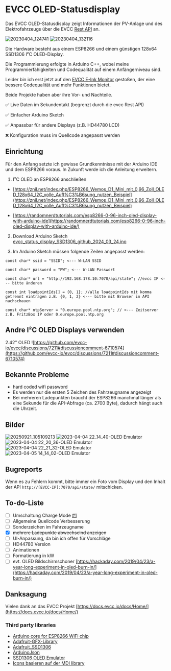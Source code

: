 # EVCC OLED-Statusdisplay

Das EVCC OLED-Statusdisplay zeigt Informationen der PV-Anlage und des Elektrofahrzeugs über die EVCC [Rest API](https://docs.evcc.io/docs/reference/api#rest-api) an.

![20230404_124741](https://user-images.githubusercontent.com/37591931/229777549-a896dd99-5a06-485f-b2a3-caa352d57e44.jpg) ![20230404_132116](https://user-images.githubusercontent.com/37591931/229777560-df0619e1-b3bd-4ab9-a783-7c1f3cccea69.jpg)

Die Hardware besteht aus einem ESP8266 und einem günstigen 128x64 SSD1306 I²C OLED-Display.

Die Programmierung erfolgte in Arduino C++, wobei meine Programmierfähigkeiten und Codequalität auf einem Anfängerniveau sind.

Leider bin ich erst jetzt auf den [EVCC E-Ink Monitor](https://github.com/powelllens/evcc_eink_monitor) gestoßen, der eine bessere Codequalität und mehr Funktionen bietet.

Beide Projekte haben aber ihre Vor- und Nachteile.

:white_check_mark: Live Daten im Sekundentakt (begrenzt durch die evcc Rest API)

:white_check_mark: Einfacher Arduino Sketch

:white_check_mark: Anpassbar für andere Displays (z.B. HD44780 LCD)

:x: Konfiguration muss im Quellcode angepasst werden

## Einrichtung
Für den Anfang setzte ich gewisse Grundkenntnisse mit der Arduino IDE und dem ESP8266 voraus.
In Zukunft werde ich die Anleitung erweitern.

1. I²C OLED an ESP8266 anschließen

* [https://znil.net/index.php/ESP8266_Wemos_D1_Mini_mit_0,96_Zoll_OLED_128x64_I2C_volle_Aufl%C3%B6sung_nutzen_Beispiel](https://znil.net/index.php/ESP8266_Wemos_D1_Mini_mit_0,96_Zoll_OLED_128x64_I2C_volle_Aufl%C3%B6sung_nutzen_Beispiel)

* [https://randomnerdtutorials.com/esp8266-0-96-inch-oled-display-with-arduino-ide](https://randomnerdtutorials.com/esp8266-0-96-inch-oled-display-with-arduino-ide/)

2. Download Arduino Sketch [evcc_status_display_SSD1306_github_2024_03_24.ino](https://raw.githubusercontent.com/RaptorDE/evcc_status_display/main/evcc_status_display_SSD1306_github_2024_03_24.ino) 

2. Im Arduino Sketch müssen folgende Zeilen angepasst werden:

`const char* ssid = "SSID"; <--- W-LAN SSID`

`const char* password = "PW"; <--- W-LAN Passwort`

`const char* url = "http://192.168.178.10:7070/api/state"; //evcc IP <--- bitte änderen`

`const int loadpointIds[] = {0, 1}; //alle loadpointIds mit komma getrennt eintragen z.B. {0, 1, 2} <--- bitte mit Browser in API nachschauen`

`const char* ntpServer = "0.europe.pool.ntp.org"; // <--- Zeitserver z.B. FritzBox IP oder 0.europe.pool.ntp.org`

## Andre I²C OLED Displays verwenden
2.42" OLED ![https://github.com/evcc-io/evcc/discussions/7211#discussioncomment-6710574](https://github.com/evcc-io/evcc/discussions/7211#discussioncomment-6710574)

## Bekannte Probleme
* hard coded wifi password
* Es werden nur die ersten 5 Zeichen des Fahrzeugname angezeigt
* Bei mehreren Ladepunkten braucht der ESP8266 manchmal länger als eine Sekunde für die API-Abfrage (ca. 2700 Byte), dadurch hängt auch die Uhrzeit.


## Bilder
![20250921_105109213](https://github.com/user-attachments/assets/c11600df-49f1-44d1-8a28-e6a3bbc947dc)
![2023-04-04 22_14_40-OLED Emulator](https://user-images.githubusercontent.com/37591931/229911890-79789bef-cbe3-4c81-ac8f-40db19a51ee6.png)
![2023-04-04 22_20_36-OLED Emulator](https://user-images.githubusercontent.com/37591931/229911898-81a13856-f2f5-4d24-8230-a93122d35523.png)
![2023-04-04 22_21_32-OLED Emulator](https://user-images.githubusercontent.com/37591931/229911915-b1f7ecdf-0c9f-46df-89a3-bcbb2d0c2d60.png)
![2023-04-05 14_14_02-OLED Emulator](https://user-images.githubusercontent.com/37591931/230086023-cde3cafc-ce7c-4500-82a2-9256dc9d1e42.png)

## Bugreports

Wenn es zu Fehlern kommt, bitte immer ein Foto vom Display und den Inhalt der API `http://[EVCC-IP]:7070/api/state/` mitschicken.

## To-do-Liste
- [ ] Umschaltung Charge Mode [#1](../../issues/1)
- [ ] Allgemeine Quellcode Verbesserung
- [ ] Sonderzeichen im Fahrzeugname
- [x] ~~mehrere Ladepunkte abwechselnd anzeigen~~
- [ ] UI-Anpassung, da bin ich offen für Vorschläge
- [ ] HD44780 Version
- [ ] Animationen
- [ ] Formatierung in kW
- [ ] evt. OLED Bildschirmschoner [https://hackaday.com/2019/04/23/a-year-long-experiment-in-oled-burn-in/](https://hackaday.com/2019/04/23/a-year-long-experiment-in-oled-burn-in/)

## Danksagung

Vielen dank an das EVCC Projekt [https://docs.evcc.io/docs/Home/](https://docs.evcc.io/docs/Home/)

### Third party libraries
* [Arduino core for ESP8266 WiFi chip](https://github.com/esp8266/Arduino)
* [Adafruit-GFX-Library](https://github.com/adafruit/Adafruit-GFX-Library)
* [Adafruit_SSD1306](https://github.com/adafruit/Adafruit_SSD1306)
* [ArduinoJson](https://github.com/bblanchon/ArduinoJson)
* [SSD1306 OLED Emulator](https://github.com/sam-peach/SSD1306-OLED-Emulator)
* [Icons basieren auf der MDI library](https://pictogrammers.com/library/mdi/) 
